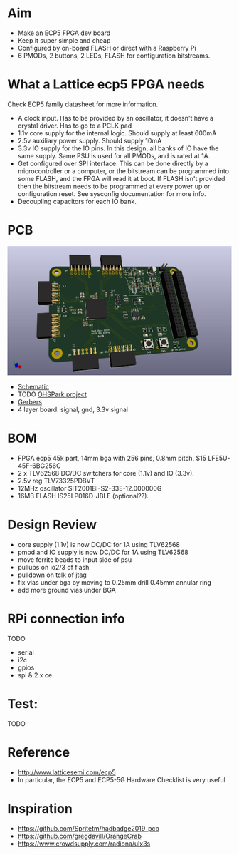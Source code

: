 # Aim

* Make an ECP5 FPGA dev board
* Keep it super simple and cheap
* Configured by on-board FLASH or direct with a Raspberry Pi
* 6 PMODs, 2 buttons, 2 LEDs, FLASH for configuration bitstreams.

# What a Lattice ecp5 FPGA needs

Check ECP5 family datasheet for more information.

* A clock input. Has to be provided by an oscillator, it doesn't have a crystal driver. Has to go to a PCLK pad
* 1.1v core supply for the internal logic. Should supply at least 600mA
* 2.5v auxiliary power supply. Should supply 10mA
* 3.3v IO supply for the IO pins. In this design, all banks of IO have the same supply. Same PSU is used for all PMODs, and is rated at 1A.
* Get configured over SPI interface. This can be done directly by a microcontroller or a computer, or the bitstream can be programmed into some FLASH, and the FPGA will read it at boot. If FLASH isn't provided then the bitstream needs to be programmed at every power up or configuration reset. See sysconfig documentation for more info.
* Decoupling capacitors for each IO bank.

# PCB

![board](hardware/board.jpg)

* [Schematic](hardware/schematic.pdf)
* TODO [OHSPark project]() 
* [Gerbers](hardware/basic-ecp5-pcb-2020-07-17-fab.zip)
* 4 layer board: signal, gnd, 3.3v signal

# BOM

* FPGA ecp5 45k part, 14mm bga with 256 pins, 0.8mm pitch, $15 LFE5U-45F-6BG256C 
* 2 x TLV62568 DC/DC switchers for core (1.1v) and IO (3.3v).
* 2.5v reg TLV73325PDBVT
* 12MHz oscillator SIT2001BI-S2-33E-12.000000G
* 16MB FLASH IS25LP016D-JBLE (optional??).

# Design Review

* core supply (1.1v) is now DC/DC for 1A using TLV62568
* pmod and IO supply is now DC/DC for 1A using TLV62568
* move ferrite beads to input side of psu
* pullups on io2/3 of flash
* pulldown on tclk of jtag
* fix vias under bga by moving to 0.25mm drill 0.45mm annular ring
* add more ground vias under BGA

# RPi connection info

TODO

* serial
* i2c
* gpios
* spi & 2 x ce

# Test: 

TODO

# Reference

* http://www.latticesemi.com/ecp5
* In particular, the ECP5 and ECP5-5G Hardware Checklist is very useful

# Inspiration

* https://github.com/Spritetm/hadbadge2019_pcb
* https://github.com/gregdavill/OrangeCrab
* https://www.crowdsupply.com/radiona/ulx3s
